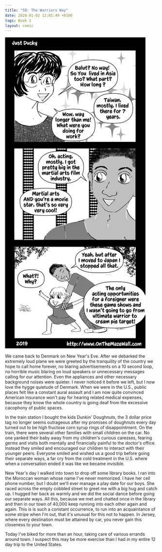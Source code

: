 ```yaml
---
title: "58: The Warriors Way"
date: 2020-01-02 12:01:49 +0100
tags: Book 1
layout: comic
---
```


![58: The Warriors Way](/comics/Book_1_-_058_The_Warriors_Way.png)

We came back to Denmark on New Year's Eve. After we debarked the extremely loud plane we were greeted by the tranquility of the country we hope to call home forever, no blaring advertisements on a 10 second loop, no horrible music blaring on loud speakers or unnecessary messages calling for our attention. Even the appliances and other necessary background noises were quieter. I never noticed it before we left, but I now love the hygge quietude of Denmark. When we were in the U.S., public places felt like a constant aural assault and I am now quite convinced American insurance won't pay for hearing related medical expenses, because they know the whole country is going deaf from the excessive cacophony of public spaces. 

In the train station I bought the kids Dunkin' Doughnuts, the 3 dollar price tag no longer seems outrageous after my promises of doughnuts every day turned out to be high fructose corn syrup rings of disappointment. On the train, there were several other families with small children on the car. No one yanked their baby away from my children's curious caresses, fearing germs and visits both mentally and financially painful to the doctor's office. Instead they smiled and encouraged our children to interact with their younger peers. Everyone smiled and wished us a good trip before going their separate ways, a far cry from the cold treatment in the U.S. where when a conversation ended it was like we became invisible. 

New Year's day I walked into town to drop off some library books. I ran into the Moroccan woman whose name I've never memorized. I have her cell phone number, but I doubt we'll ever manage a play date for our boys. She raced across the empty cobbled street to greet me with a big hug and catch up. I hugged her back as warmly and we did the social dance before going our separate ways. All this, because we met and chatted once in the library and then in our town of 40,000 keep running into each other again and again. This is is such a constant occurrence, to run into an acquaintance of some stripe when I'm out, that it's unusual for this not to happen. In Jersey, where every destination must be attained by car, you never gain this closeness to your town.

Today I've biked for more than an hour, taking care of various errands around town. I suspect this may be more exercise than I had in my entire 12 day trip to the United States. 

